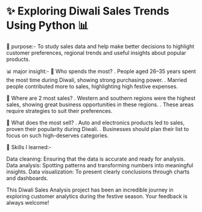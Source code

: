 # ✨ Exploring Diwali Sales Trends Using Python 📊   

🎯 purpose:-
To study sales data and help make better decisions to highlight customer preferences, regional trends and useful insights about popular products.

📊 major insight:-
⿡ Who spends the most?
. People aged 26–35 years spent the most time during Diwali, showing strong purchasing power.
. Married people contributed more to sales, highlighting high festive expenses.

⿢ Where are 2 most sales?
. Western and southern regions were the highest sales, showing great business opportunities in these regions.
. These areas require strategies to suit their preferences.

⿣ What does the most sell?
. Auto and electronics products led to sales, proven their popularity during Diwali.
. Businesses should plan their list to focus on such high-deserves categories.

🚀 Skills I learned:-

Data cleaning: Ensuring that the data is accurate and ready for analysis.
Data analysis: Spotting patterns and transforming numbers into meaningful insights.
Data visualization: To present clearly conclusions through charts and dashboards.

This Diwali Sales Analysis project has been an incredible journey in exploring customer analytics during the festive season. Your feedback is always welcome!
